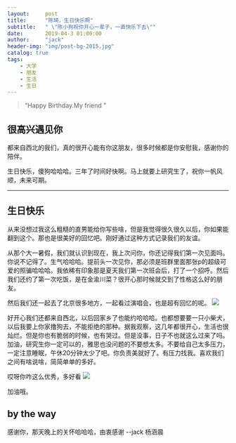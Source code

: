 ```yaml
---
layout:     post
title:      "陈琦，生日快乐啊"
subtitle:   " \"陈小狗祝你开心一辈子，一直快乐下去\""
date:       2019-04-3 01:00:00
author:     "jack"
header-img: "img/post-bg-2015.jpg"
catalog: true
tags:
    - 大学
    - 朋友
    - 生活
    - 生日
---
```


> “Happy Birthday.My friend ”

## 很高兴遇见你

都来自西北的我们，真的很开心能有你这朋友，很多时候都是你安慰我，感谢你的陪伴。

生日快乐，傻狗哈哈哈。三年了时间好快啊。马上就要上研究生了，祝你一帆风顺，未来可期。


<p id = "build"></p>

------

## 生日快乐


从来没想过我这么粗糙的直男能给你写些啥，但是我觉得很久很久以后，你如果能翻到这个。那也是很美好的回忆吧。刚好通过这种方式记录我们的友谊。


从那个大一暑假，我们就认识到现在，我上次问你，你还记得我们第一次见面吗。你说不记得了。生气哈哈哈。提前头一次见你，那必须是班群里面那张p的超级可爱的照骗哈哈哈。我依稀有印象那是夏天我们第一次班会后，打了一个招呼。然后我们还约了第一次吃饭，是在金渝川菜？很开心那时候就交到了性格这么好的朋友。

然后我们还一起去了北京很多地方，一起看过演唱会，也是超有回忆的呢。
![](https://ws1.sinaimg.cn/large/007bgNxTly1g1n161gldlj30u014040d.jpg)

好开心我们还都来自西北，以后回家乡了也能约哈哈哈。也都想要要一只小柴犬，以后我要上你家撸狗去，不能拒绝的那种。据我观察，这几年都很开心，生活也很灿烂。但是你也有脆弱的时候，也有哭过。但是没事，日子不也就这么过来了吗。加油，研究生你一定可以的，雅思也没问题的不要想太多。不要给自己太多压力，一定注意睡眠，午休20分钟太少了吧。你负责美就好了。有压力找我。喜欢我们之间有啥说啥，简简单单的多好。


哎呀你咋这么优秀，多好看
![](https://ws1.sinaimg.cn/large/007bgNxTly1g1n10quj0fj30u0140djj.jpg)


加油哦。
## by the way

感谢你，那天晚上的关怀哈哈哈，由衷感谢 --jack 杨涵晨
